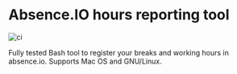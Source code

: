 # Absence.IO hours reporting tool

![ci](https://github.com/filisko/absence-hours-reporting-bash/actions/workflows/main.yml/badge.svg)

Fully tested Bash tool to register your breaks and working hours in absence.io. Supports Mac OS and GNU/Linux.


